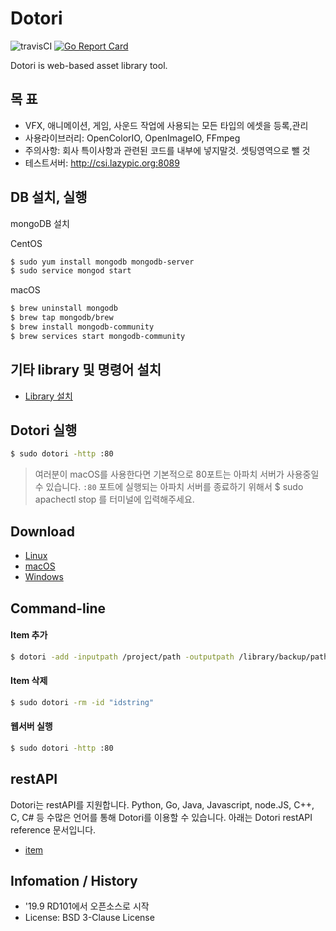 # Dotori

![travisCI](https://secure.travis-ci.org/rd101/dotori.svg)
[![Go Report Card](https://goreportcard.com/badge/github.com/rd101/dotori)](https://goreportcard.com/report/github.com/rd101/dotori)

Dotori is web-based asset library tool.

## 목 표
- VFX, 애니메이션, 게임, 사운드 작업에 사용되는 모든 타입의 에셋을 등록,관리
- 사용라이브러리: OpenColorIO, OpenImageIO, FFmpeg
- 주의사항: 회사 특이사항과 관련된 코드를 내부에 넣지말것. 셋팅영역으로 뺄 것
- 테스트서버: http://csi.lazypic.org:8089

## DB 설치, 실행
mongoDB 설치

CentOS

```bash
$ sudo yum install mongodb mongodb-server
$ sudo service mongod start
```

macOS

```bash
$ brew uninstall mongodb
$ brew tap mongodb/brew
$ brew install mongodb-community
$ brew services start mongodb-community
```

## 기타 library 및 명령어 설치
- [Library 설치](documents/setlibrary.md)

## Dotori 실행

```bash
$ sudo dotori -http :80
```

> 여러분이 macOS를 사용한다면 기본적으로 80포트는 아파치 서버가 사용중일 수 있습니다. `:80` 포트에 실행되는 아파치 서버를 종료하기 위해서 $ sudo apachectl stop 를 터미널에 입력해주세요.

## Download
- [Linux](https://github.com/RD101/dotori/releases/download/v0.0.1/dotori_linux_x86-64.tgz) 
- [macOS](https://github.com/RD101/dotori/releases/download/v0.0.1/dotori_darwin_x86-64.tgz)
- [Windows](https://github.com/RD101/dotori/releases/download/v0.0.1/dotori_windows_x86-64.tgz)

## Command-line

#### Item 추가
```bash
$ dotori -add -inputpath /project/path -outputpath /library/backup/path -author woong -tag asset,3D -description 설명 -type maya
```

#### Item 삭제
```bash
$ sudo dotori -rm -id "idstring"
```

#### 웹서버 실행
```bash
$ sudo dotori -http :80
```

## restAPI
Dotori는 restAPI를 지원합니다. Python, Go, Java, Javascript, node.JS, C++, C, C# 등 수많은 언어를 통해 Dotori를 이용할 수 있습니다.
아래는 Dotori restAPI reference 문서입니다.
- [item](documents/restapi.md)

## Infomation / History
- '19.9 RD101에서 오픈소스로 시작
- License: BSD 3-Clause License

